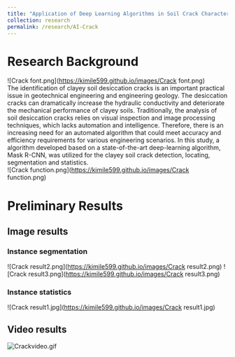 ```yaml
---
title: "Application of Deep Learning Algorithms in Soil Crack Characterization"
collection: research
permalink: /research/AI-Crack
---
```


# Research Background 
![Crack font.png](https://kimile599.github.io/images/Crack font.png) <br>
The identification of clayey soil desiccation cracks is an important practical issue in geotechnical engineering and engineering geology. The desiccation cracks can dramatically increase the hydraulic conductivity and deteriorate the mechanical performance of clayey soils. Traditionally, the analysis of soil desiccation cracks relies on visual inspection and image processing techniques, which lacks automation and intelligence. Therefore, there is an increasing need for an automated algorithm that could meet accuracy and efficiency requirements for various engineering scenarios. In this study, a algorithm developed based on a state-of-the-art deep-learning algorithm, Mask R-CNN, was utilized for the clayey soil crack detection, locating, segmentation and statistics. <br>
![Crack function.png](https://kimile599.github.io/images/Crack function.png)
# Preliminary Results
## Image results
### Instance segmentation
![Crack result2.png](https://kimile599.github.io/images/Crack result2.png) ![Crack result3.png](https://kimile599.github.io/images/Crack result3.png)
### Instance statistics
![Crack result1.jpg](https://kimile599.github.io/images/Crack result1.jpg)
## Video results
![Crackvideo.gif](https://kimile599.github.io/images/Crackvideo.gif)
